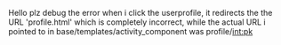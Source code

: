 Hello plz debug the error when i click the userprofile, it redirects the the URL 'profile.html' which is completely incorrect,
while the actual URL i pointed to in base/templates/activity_component was profile/<int:pk>